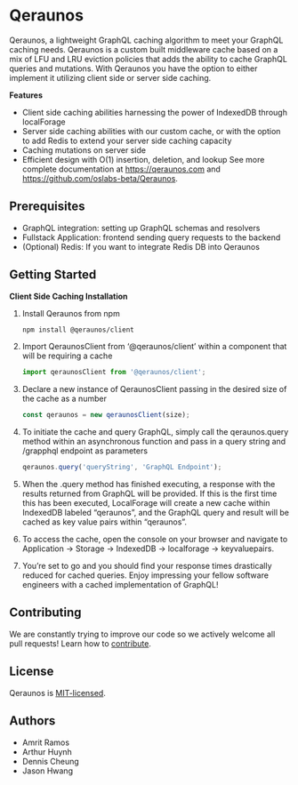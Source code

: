 # Qeraunos

Qeraunos, a lightweight GraphQL caching algorithm to meet your GraphQL caching needs.
Qeraunos is a custom built middleware cache based on a mix of LFU and LRU eviction policies that adds the ability to cache GraphQL queries and mutations. With Qeraunos you have the option to either implement it utilizing client side or server side caching.

**Features**

- Client side caching abilities harnessing the power of IndexedDB through localForage
- Server side caching abilities with our custom cache, or with the option to add Redis to extend your server side caching capacity
- Caching mutations on server side
- Efficient design with O(1) insertion, deletion, and lookup
  See more complete documentation at https://qeraunos.com and https://github.com/oslabs-beta/Qeraunos.

## Prerequisites

- GraphQL integration: setting up GraphQL schemas and resolvers
- Fullstack Application: frontend sending query requests to the backend
- (Optional) Redis: If you want to integrate Redis DB into Qeraunos

## Getting Started

**Client Side Caching Installation**

1. Install Qeraunos from npm

   ```sh
   npm install @qeraunos/client
   ```

2. Import QeraunosClient from ‘@qeraunos/client’ within a component that will be requiring a cache

   ```js
   import qeraunosClient from '@qeraunos/client';
   ```

3. Declare a new instance of QeraunosClient passing in the desired size of the cache as a number

   ```js
   const qeraunos = new qeraunosClient(size);
   ```

4. To initiate the cache and query GraphQL, simply call the qeraunos.query method within an asynchronous function and pass in a query string and /grapphql endpoint as parameters

   ```js
   qeraunos.query('queryString', 'GraphQL Endpoint');
   ```

5. When the .query method has finished executing, a response with the results returned from GraphQL will be provided. If this is the first time this has been executed, LocalForage will create a new cache within IndexedDB labeled “qeraunos”, and the GraphQL query and result will be cached as key value pairs within “qeraunos”.

6. To access the cache, open the console on your browser and navigate to Application -> Storage -> IndexedDB -> localforage -> keyvaluepairs.

7. You’re set to go and you should find your response times drastically reduced for cached queries. Enjoy impressing your fellow software engineers with a cached implementation of GraphQL!

## Contributing

We are constantly trying to improve our code so we actively welcome all pull requests! Learn how to [contribute](https://github.com/oslabs-beta/Qeraunos).

## License

Qeraunos is [MIT-licensed](https://github.com/oslabs-beta/Qeraunos/blob/dev/LICENSE).

## Authors

- Amrit Ramos
- Arthur Huynh
- Dennis Cheung
- Jason Hwang
